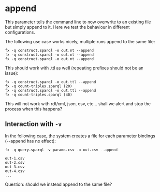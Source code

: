 # append
This parameter tells the command line to now overwrite to an existing file but simply append to it. 
Here we test the behaviour in different configurations.

The following use case works nicely, multiple runs append to the same file:
```
fx -q construct.sparql -o out.nt --append
fx -q construct.sparql -o out.nt --append
fx -q construct.sparql -o out.nt --append
```

This should work with .ttl as well (repeating prefixes should not be an issue):
```
fx -q construct.sparql -o out.ttl --append
fx -q count-triples.sparql (20)
fx -q construct.sparql -o out.ttl --append
fx -q count-triples.sparql (40)
```

This will not work with rdf/xml, json, csv, etc... shall we alert and stop the process when this happens?

## Interaction with `-v`
In the following case, the system creates a file for each parameter bindings (--append has no effect):
```
fx -q query.sparql -v params.csv -o out.csv --append

out-1.csv
out-2.csv
out-3.csv
out-4.csv
...
```
Question: should we instead append to the same file?